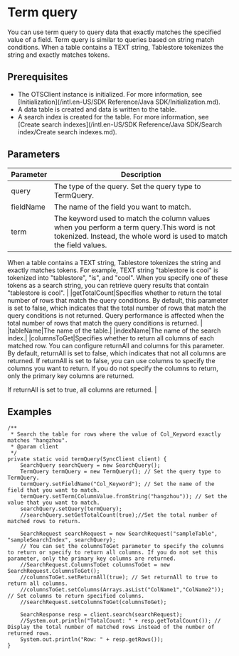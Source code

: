 # Term query

You can use term query to query data that exactly matches the specified value of a field. Term query is similar to queries based on string match conditions. When a table contains a TEXT string, Tablestore tokenizes the string and exactly matches tokens.

## Prerequisites

-   The OTSClient instance is initialized. For more information, see [Initialization](/intl.en-US/SDK Reference/Java SDK/Initialization.md).
-   A data table is created and data is written to the table.
-   A search index is created for the table. For more information, see [Create search indexes](/intl.en-US/SDK Reference/Java SDK/Search index/Create search indexes.md).

## Parameters

|Parameter|Description|
|---------|-----------|
|query|The type of the query. Set the query type to TermQuery.|
|fieldName|The name of the field you want to match.|
|term|The keyword used to match the column values when you perform a term query.This word is not tokenized. Instead, the whole word is used to match the field values.

When a table contains a TEXT string, Tablestore tokenizes the string and exactly matches tokens. For example, TEXT string "tablestore is cool" is tokenized into "tablestore", "is", and "cool". When you specify one of these tokens as a search string, you can retrieve query results that contain "tablestore is cool". |
|getTotalCount|Specifies whether to return the total number of rows that match the query conditions. By default, this parameter is set to false, which indicates that the total number of rows that match the query conditions is not returned. Query performance is affected when the total number of rows that match the query conditions is returned. |
|tableName|The name of the table.|
|indexName|The name of the search index.|
|columnsToGet|Specifies whether to return all columns of each matched row. You can configure returnAll and columns for this parameter. By default, returnAll is set to false, which indicates that not all columns are returned. If returnAll is set to false, you can use columns to specify the columns you want to return. If you do not specify the columns to return, only the primary key columns are returned.

If returnAll is set to true, all columns are returned. |

## Examples

```
/**
 * Search the table for rows where the value of Col_Keyword exactly matches "hangzhou".
 * @param client
 */
private static void termQuery(SyncClient client) {
    SearchQuery searchQuery = new SearchQuery();
    TermQuery termQuery = new TermQuery(); // Set the query type to TermQuery.
    termQuery.setFieldName("Col_Keyword"); // Set the name of the field that you want to match.
    termQuery.setTerm(ColumnValue.fromString("hangzhou")); // Set the value that you want to match.
    searchQuery.setQuery(termQuery);
    //searchQuery.setGetTotalCount(true);//Set the total number of matched rows to return.

    SearchRequest searchRequest = new SearchRequest("sampleTable", "sampleSearchIndex", searchQuery);
    // You can set the columnsToGet parameter to specify the columns to return or specify to return all columns. If you do not set this parameter, only the primary key columns are returned.
    //SearchRequest.ColumnsToGet columnsToGet = new SearchRequest.ColumnsToGet();
    //columnsToGet.setReturnAll(true); // Set returnAll to true to return all columns.
    //columnsToGet.setColumns(Arrays.asList("ColName1","ColName2")); // Set columns to return specified columns.
    //searchRequest.setColumnsToGet(columnsToGet);

    SearchResponse resp = client.search(searchRequest);
    //System.out.println("TotalCount: " + resp.getTotalCount()); // Display the total number of matched rows instead of the number of returned rows.
    System.out.println("Row: " + resp.getRows());
}
            
```


